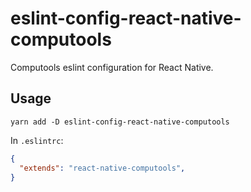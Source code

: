 # eslint-config-react-native-computools
Computools eslint configuration for React Native.

## Usage

```
yarn add -D eslint-config-react-native-computools
```

In `.eslintrc`:

```json
{ 
  "extends": "react-native-computools", 
} 
